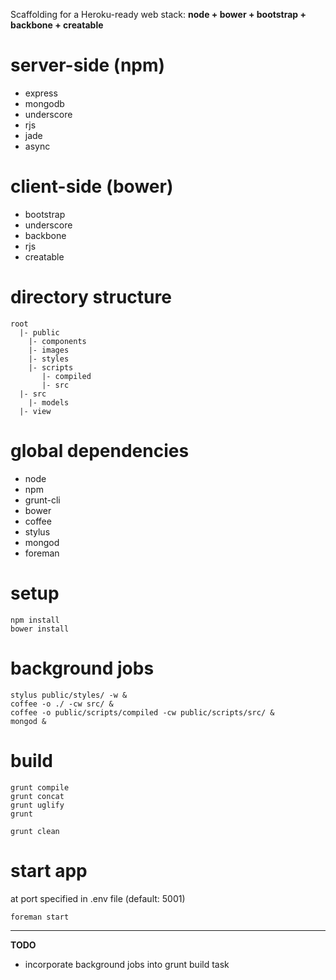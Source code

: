 Scaffolding for a Heroku-ready web stack: **node + bower + bootstrap + backbone + creatable**

# server-side (npm)

* express
* mongodb
* underscore
* rjs
* jade
* async

# client-side (bower)

* bootstrap
* underscore
* backbone
* rjs
* creatable

# directory structure

    root
      |- public
        |- components
        |- images
        |- styles
        |- scripts
           |- compiled
           |- src
      |- src
        |- models
      |- view

# global dependencies

* node
* npm
* grunt-cli
* bower
* coffee
* stylus
* mongod
* foreman

# setup

    npm install
    bower install

# background jobs

    stylus public/styles/ -w &
    coffee -o ./ -cw src/ &
    coffee -o public/scripts/compiled -cw public/scripts/src/ &
    mongod &

# build

    grunt compile
    grunt concat
    grunt uglify
    grunt

    grunt clean

# start app
at port specified in .env file (default: 5001)

    foreman start


----------

**TODO**

* incorporate background jobs into grunt build task
